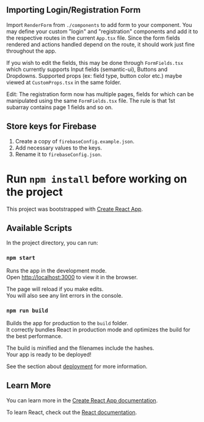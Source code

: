 ## Importing Login/Registration Form
Import `RenderForm` from `./components` to add form to your component. You may define your custom "login" and "registration" components and add it to the respective routes in the current `App.tsx` file. Since the form fields rendered and actions handled depend on the route, it should work just fine throughout the app.

If you wish to edit the fields, this may be done through `FormFields.tsx` which currently supports Input fields (semantic-ui), Buttons and Dropdowns. Supported props (ex: field type, button color etc.) maybe viewed at `CustomProps.tsx` in the same folder.

Edit: The registration form now has multiple pages, fields for which can be manipulated using the same `FormFields.tsx` file. The rule is that 1st subarray contains page 1 fields and so on.

## Store keys for Firebase
1. Create a copy of `firebaseConfig.example.json`.
2. Add necessary values to the keys.
3. Rename it to `firebaseConfig.json`.

# Run `npm install` before working on the project

This project was bootstrapped with [Create React App](https://github.com/facebook/create-react-app).

## Available Scripts

In the project directory, you can run:

### `npm start`

Runs the app in the development mode.<br />
Open [http://localhost:3000](http://localhost:3000) to view it in the browser.

The page will reload if you make edits.<br />
You will also see any lint errors in the console.

### `npm run build`

Builds the app for production to the `build` folder.<br />
It correctly bundles React in production mode and optimizes the build for the best performance.

The build is minified and the filenames include the hashes.<br />
Your app is ready to be deployed!

See the section about [deployment](https://facebook.github.io/create-react-app/docs/deployment) for more information.

## Learn More

You can learn more in the [Create React App documentation](https://facebook.github.io/create-react-app/docs/getting-started).

To learn React, check out the [React documentation](https://reactjs.org/).
